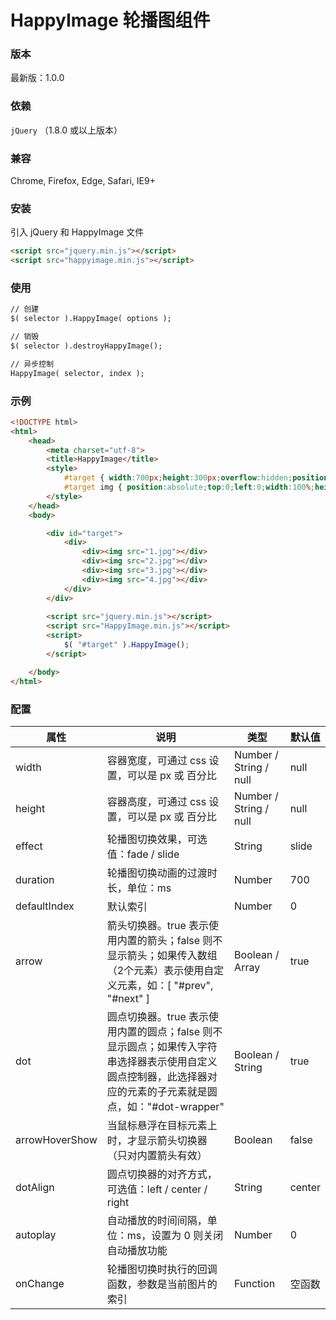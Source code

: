 # HappyImage 轮播图组件

### 版本
最新版：1.0.0


### 依赖

```jQuery``` （1.8.0 或以上版本）


### 兼容
Chrome, Firefox, Edge, Safari, IE9+


### 安装

引入 jQuery 和 HappyImage 文件

```html
<script src="jquery.min.js"></script>
<script src="happyimage.min.js"></script>
```

### 使用

```html
// 创建
$( selector ).HappyImage( options );

// 销毁
$( selector ).destroyHappyImage();

// 异步控制
HappyImage( selector, index );
```


### 示例

```html
<!DOCTYPE html>
<html>
    <head>
        <meta charset="utf-8">
        <title>HappyImage</title>
        <style>
            #target { width:700px;height:300px;overflow:hidden;position:relative; }
            #target img { position:absolute;top:0;left:0;width:100%;height:100%; }
        </style>
    </head>
    <body>

        <div id="target">
            <div>
                <div><img src="1.jpg"></div>
                <div><img src="2.jpg"></div>
                <div><img src="3.jpg"></div>
                <div><img src="4.jpg"></div>
            </div>
        </div>
        
        <script src="jquery.min.js"></script>
        <script src="HappyImage.min.js"></script>
        <script>
            $( "#target" ).HappyImage();
        </script>

    </body>
</html>
```

### 配置
| 属性           | 说明                                                                                    | 类型             | 默认值 |
| -------------- | --------------------------------------------------------------------------------------- | ---------------- | ------ |
| width          | 容器宽度，可通过 css 设置，可以是 px 或 百分比                                                                                | Number / String / null    | null   |
| height         | 容器高度，可通过 css 设置，可以是 px 或 百分比                                                                                 | Number / String / null    | null   |
| effect         | 轮播图切换效果，可选值：fade / slide                                                    | String           | slide  |
| duration       | 轮播图切换动画的过渡时长，单位：ms                                                      | Number           | 700    |
| defaultIndex   | 默认索引                                                                                | Number           | 0      |
| arrow          | 箭头切换器。true 表示使用内置的箭头；false 则不显示箭头；如果传入数组（2个元素）表示使用自定义元素，如：[ "#prev", "#next" ] | Boolean / Array  | true   |
| dot            | 圆点切换器。true 表示使用内置的圆点；false 则不显示圆点；如果传入字符串选择器表示使用自定义圆点控制器，此选择器对应的元素的子元素就是圆点，如："#dot-wrapper"                                                                             | Boolean / String | true   |
| arrowHoverShow | 当鼠标悬浮在目标元素上时，才显示箭头切换器（只对内置箭头有效）                          | Boolean          | false  |
| dotAlign       | 圆点切换器的对齐方式，可选值：left / center / right                                     | String           | center |
| autoplay       | 自动播放的时间间隔，单位：ms，设置为 0 则关闭自动播放功能                                     | Number           | 0 |
| onChange       | 轮播图切换时执行的回调函数，参数是当前图片的索引                                     | Function           | 空函数 |

